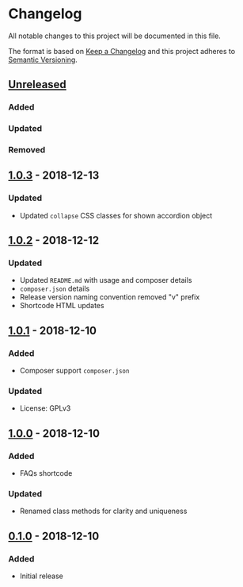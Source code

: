 # Changelog
All notable changes to this project will be documented in this file.

The format is based on [Keep a Changelog](http://keepachangelog.com/en/1.0.0/)
and this project adheres to [Semantic Versioning](http://semver.org/spec/v2.0.0.html).

## [Unreleased]
### Added
### Updated
### Removed

## [1.0.3] - 2018-12-13
### Updated
- Updated `collapse` CSS classes for shown accordion object

## [1.0.2] - 2018-12-12
### Updated
- Updated `README.md` with usage and composer details
- `composer.json` details
- Release version naming convention removed "v" prefix
- Shortcode HTML updates

## [1.0.1] - 2018-12-10
### Added
- Composer support `composer.json`

### Updated
- License: GPLv3

## [1.0.0] - 2018-12-10
### Added
- FAQs shortcode

### Updated
- Renamed class methods for clarity and uniqueness

## [0.1.0] - 2018-12-10
### Added
- Initial release


[Unreleased]: https://github.com/monkishtypist/wpcpt-faqs/compare/1.0.3...HEAD
[1.0.3]: https://github.com/monkishtypist/wpcpt-faqs/releases/tag/1.0.3
[1.0.2]: https://github.com/monkishtypist/wpcpt-faqs/releases/tag/1.0.2
[1.0.1]: https://github.com/monkishtypist/wpcpt-faqs/releases/tag/1.0.1
[1.0.0]: https://github.com/monkishtypist/wpcpt-faqs/releases/tag/1.0.0
[0.1.0]: https://github.com/monkishtypist/wpcpt-faqs/releases/tag/0.1.0
